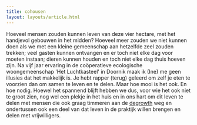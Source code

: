 ```yaml
---
title: cohousen
layout: layouts/article.html
---
```

Hoeveel mensen zouden kunnen leven van deze vier hectare, met het handjevol gebouwen in het midden? 
Hoeveel meer zouden we niet kunnen doen als we met een kleine gemeenschap aan hetzelfde zeel zouden trekken; veel gasten kunnen ontvangen en er toch niet elke dag voor moeten instaan; dieren kunnen houden en toch niet elke dag thuis hoeven zijn.
Na vijf jaar ervaring in de coöperatieve ecologische woongemeenschap 'Het Luchtkasteel' in Doornik maak ik (Ine) me geen illusies dat het makkelijk is. Je hebt rapper (terug) geleerd om zelf je eten te voorzien dan om samen te leven en te delen. Maar hoe mooi is het ook. En hoe nodig.
Hoewel het spannend blijft hebben we dus, voor wie het ook niet te groot zien, nog wel een plekje in het huis en in ons hart om dit leven te delen met mensen die ook graag timmeren aan de [degrowth](/nl/boskanter/degrowth) weg en ondertussen ook een deel van dat leven in de praktijk willen brengen en delen met vrijwilligers.
